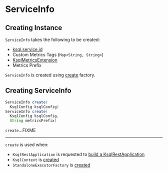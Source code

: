 # ServiceInfo

## Creating Instance

`ServiceInfo` takes the following to be created:

* <span id="serviceId"> [ksql.service.id](KsqlConfig.md#KSQL_SERVICE_ID_CONFIG)
* <span id="customMetricsTags"> Custom Metrics Tags (`Map<String, String>`)
* <span id="metricsExtension"> [KsqlMetricsExtension](metrics/KsqlMetricsExtension.md)
* <span id="metricsPrefix"> Metrics Prefix

`ServiceInfo` is created using [create](#create) factory.

## <span id="create"> Creating ServiceInfo

```java
ServiceInfo create(
  KsqlConfig ksqlConfig)
ServiceInfo create(
  KsqlConfig ksqlConfig,
  String metricsPrefix)
```

`create`...FIXME

---

`create` is used when:

* `KsqlRestApplication` is requested to [build a KsqlRestApplication](rest/KsqlRestApplication.md#buildApplication)
* `KsqlContext` is [created](embedded/KsqlContext.md#create)
* `StandaloneExecutorFactory` is [created](headless/StandaloneExecutorFactory.md#create)
